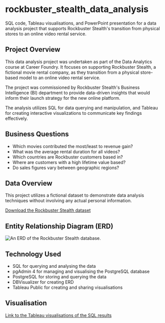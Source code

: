 # rockbuster_stealth_data_analysis
SQL code, Tableau visualisations, and PowerPoint presentation for a data analysis project that supports Rockbuster Stealth's transition from physical stores to an online video rental service.

## Project Overview
This data analysis project was undertaken as part of the Data Analytics course at Career Foundry. It focuses on supporting Rockbuster Stealth, a fictional movie rental company, as they transition from a physical store-based model to an online video rental service.

The project was commissioned by Rockbuster Stealth's Business Intelligence (BI) department to provide data-driven insights that would inform their launch strategy for the new online platform.

The analysis utilizes SQL for data querying and manipulation, and Tableau for creating interactive visualizations to communicate key findings effectively.

## Business Questions
- Which movies contributed the most/least to revenue gain? 
- What was the average rental duration for all videos? 
- Which countries are Rockbuster customers based in? 
- Where are customers with a high lifetime value based? 
- Do sales figures vary between geographic regions?

## Data Overview 
This project utilizes a fictional dataset to demonstrate data analysis techniques without involving any actual personal information.

[Download the Rockbuster Stealth dataset](http://www.postgresqltutorial.com/wp-content/uploads/2019/05/dvdrental.zip)

## Entity Relationship Diagram (ERD)
![An ERD of the Rockbuster Stealth database.](https://github.com/user-attachments/assets/86598376-d688-443e-beb3-4cdf28093a2f)

## Technology Used
- SQL for querying and analysing the data
- pgAdmin 4 for managing and visualising the PostgreSQL database
- PostgreSQL for storing and querying the data
- DBVisualizer for creating ERD
- Tableau Public for creating and sharing visualisations


## Visualisation
[Link to the Tableau visualisations of the SQL results](https://public.tableau.com/views/Task3_10-PresentingSQLResults_17216173918510/q111?:language=en-US&:sid=&:redirect=auth&:display_count=n&:origin=viz_share_link)
